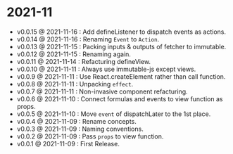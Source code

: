 # 2021-11

* v0.0.15 @ 2021-11-16 : Add defineListener to dispatch events as actions.
* v0.0.14 @ 2021-11-16 : Renaming `Event` to `Action`.
* v0.0.13 @ 2021-11-15 : Packing inputs & outputs of fetcher to immutable.
* v0.0.12 @ 2021-11-15 : Renaming again.
* v0.0.11 @ 2021-11-14 : Refacturing defineView.
* v0.0.10 @ 2021-11-11 : Always use immutable-js except views.
* v0.0.9 @ 2021-11-11 : Use React.createElement rather than call function.
* v0.0.8 @ 2021-11-11 : Unpacking `effect`.
* v0.0.7 @ 2021-11-11 : Non-invasive component refacturing.
* v0.0.6 @ 2021-11-10 : Connect formulas and events to view function as props.
* v0.0.5 @ 2021-11-10 : Move `event` of dispatchLater to the 1st place.
* v0.0.4 @ 2021-11-09 : Rename concepts.
* v0.0.3 @ 2021-11-09 : Naming conventions.
* v0.0.2 @ 2021-11-09 : Pass `props` to view function.
* v0.0.1 @ 2021-11-09 : First Release.
